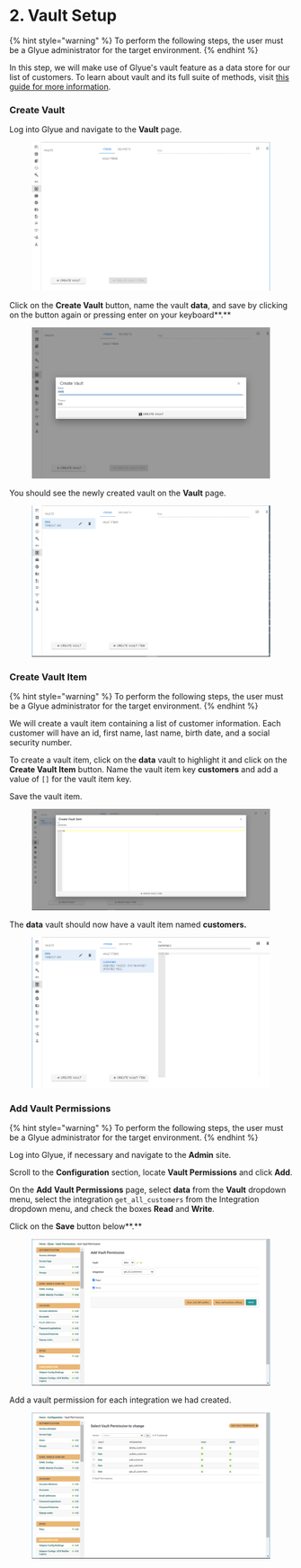 # 2. Vault Setup

{% hint style="warning" %}
To perform the following steps, the user must be a Glyue administrator for the target environment.
{% endhint %}

In this step, we will make use of Glyue's vault feature as a data store for our list of customers. To learn about vault and its full suite of methods, visit [this guide for more information](5.-vault-code-examples-and-explanation.md).

### Create Vault

Log into Glyue and navigate to the **Vault** page.

<figure><img src="../../.gitbook/assets/image (55).png" alt=""><figcaption></figcaption></figure>

Click on the **Create Vault** button, name the vault **data**, and save by clicking on the button again or pressing enter on your keyboard**.**&#x20;

<figure><img src="../../.gitbook/assets/image (38).png" alt=""><figcaption></figcaption></figure>

You should see the newly created vault on the **Vault** page.

<figure><img src="../../.gitbook/assets/image (95).png" alt=""><figcaption></figcaption></figure>

### Create Vault Item

{% hint style="warning" %}
To perform the following steps, the user must be a Glyue administrator for the target environment.
{% endhint %}

We will create a vault item containing a list of customer information. Each customer will have an id, first name, last name, birth date, and a social security number.

To create a vault item, click on the **data** vault to highlight it and click on the **Create Vault Item** button. Name the vault item key **customers** and add a value of `[]` for the vault item key.&#x20;

Save the vault item.&#x20;

<figure><img src="../../.gitbook/assets/image (48).png" alt=""><figcaption></figcaption></figure>

The **data** vault should now have a vault item named **customers.**

<figure><img src="../../.gitbook/assets/image (52).png" alt=""><figcaption></figcaption></figure>

### **Add Vault Permissions**

{% hint style="warning" %}
To perform the following steps, the user must be a Glyue administrator for the target environment.
{% endhint %}

Log into Glyue, if necessary and navigate to the **Admin** site.

Scroll to the **Configuration** section, locate **Vault Permissions** and click **Add**.

On the **Add** **Vault Permissions** page, select **data** from the **Vault** dropdown menu, select the integration `get_all_customers` from the Integration dropdown menu, and check the boxes **Read** and **Write**.&#x20;

Click on the **Save** button below**.**

<figure><img src="../../.gitbook/assets/image (9) (1) (1).png" alt=""><figcaption></figcaption></figure>

Add a vault permission for each integration we had created.

<figure><img src="../../.gitbook/assets/image (32) (1).png" alt=""><figcaption></figcaption></figure>
